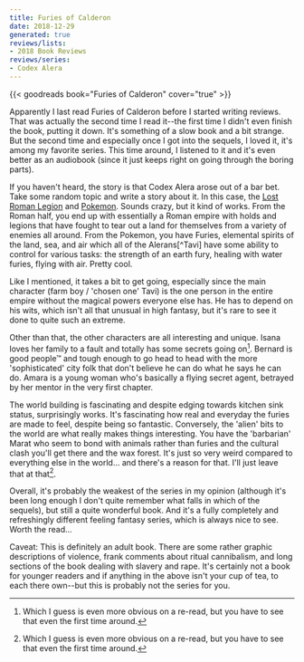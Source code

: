 ```yaml
---
title: Furies of Calderon
date: 2018-12-29
generated: true
reviews/lists:
- 2018 Book Reviews
reviews/series:
- Codex Alera
---
```

{{< goodreads book="Furies of Calderon" cover="true" >}}

Apparently I last read Furies of Calderon before I started writing reviews. That was actually the second time I read it--the first time I didn't even finish the book, putting it down. It's something of a slow book and a bit strange. But the second time and especially once I got into the sequels, I loved it, it's among my favorite series. This time around, I listened to it and it's even better as an audiobook (since it just keeps right on going through the boring parts).  

If you haven't heard, the story is that Codex Alera arose out of a bar bet. Take some random topic and write a story about it. In this case, the [Lost Roman Legion](https://en.wikipedia.org/wiki/Legio_IX_Hispana) and [Pokemon](https://en.wikipedia.org/wiki/Pokemon). Sounds crazy, but it kind of works. From the Roman half, you end up with essentially a Roman empire with holds and legions that have fought to tear out a land for themselves from a variety of enemies all around. From the Pokemon, you have Furies, elemental spirits of the land, sea, and air which all of the Alerans[^Tavi] have some ability to control for various tasks: the strength of an earth fury, healing with water furies, flying with air. Pretty cool.  

<!--more-->

Like I mentioned, it takes a bit to get going, especially since the main character (farm boy / 'chosen one' Tavi) is the one person in the entire empire without the magical powers everyone else has. He has to depend on his wits, which isn't all that unusual in high fantasy, but it's rare to see it done to quite such an extreme.  

Other than that, the other characters are all interesting and unique. Isana loves her family to a fault and totally has some secrets going on[^reread]. Bernard is good people™ and tough enough to go head to head with the more 'sophisticated' city folk that don't believe he can do what he says he can do. Amara is a young woman who's basically a flying secret agent, betrayed by her mentor in the very first chapter.  

The world building is fascinating and despite edging towards kitchen sink status, surprisingly works. It's fascinating how real and everyday the furies are made to feel, despite being so fantastic. Conversely, the 'alien' bits to the world are what really makes things interesting. You have the 'barbarian' Marat who seem to bond with animals rather than furies and the cultural clash you'll get there and the wax forest. It's just so very weird compared to everything else in the world... and there's a reason for that. I'll just leave that at that[^reread].  

Overall, it's probably the weakest of the series in my opinion (although it's been long enough I don't quite remember what falls in which of the sequels), but still a quite wonderful book. And it's a fully completely and refreshingly different feeling fantasy series, which is always nice to see. Worth the read...  

Caveat: This is definitely an adult book. There are some rather graphic descriptions of violence, frank comments about ritual cannibalism, and long sections of the book dealing with slavery and rape. It's certainly not a book for younger readers and if anything in the above isn't your cup of tea, to each there own--but this is probably not the series for you.  

[^reread]: Which I guess is even more obvious on a re-read, but you have to see that even the first time around.


